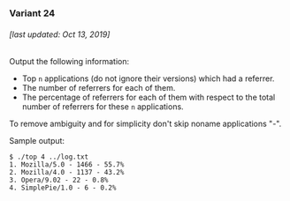 ### Variant 24

###### [last updated: Oct 13, 2019]

Output the following information:

* Top `n` applications (do not ignore their versions) which had a referrer.
* The number of referrers for each of them.
* The percentage of referrers for each of them with respect to the total number of referrers for these `n` applications.

To remove ambiguity and for simplicity don't skip noname applications "-".

Sample output:

```
$ ./top 4 ../log.txt
1. Mozilla/5.0 - 1466 - 55.7%
2. Mozilla/4.0 - 1137 - 43.2%
3. Opera/9.02 - 22 - 0.8%
4. SimplePie/1.0 - 6 - 0.2%
```
